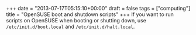 +++
date = "2013-07-17T05:15:10+00:00"
draft = false
tags = ["computing"]
title = "OpenSUSE boot and shutdown scripts"
+++
If you want to run scripts on OpenSUSE when booting or shutting down, use `/etc/init.d/boot.local` and `/etc/init.d/halt.local`.